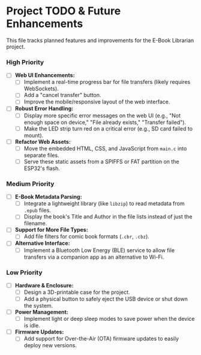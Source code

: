 # Project TODO & Future Enhancements

This file tracks planned features and improvements for the E-Book Librarian project.

### High Priority

* [ ] **Web UI Enhancements:**
  * [ ] Implement a real-time progress bar for file transfers (likely requires WebSockets).
  * [ ] Add a "cancel transfer" button.
  * [ ] Improve the mobile/responsive layout of the web interface.
* [ ] **Robust Error Handling:**
  * [ ] Display more specific error messages on the web UI (e.g., "Not enough space on device," "File already exists," "Transfer failed").
  * [ ] Make the LED strip turn red on a critical error (e.g., SD card failed to mount).
* [ ] **Refactor Web Assets:**
  * [ ] Move the embedded HTML, CSS, and JavaScript from `main.c` into separate files.
  * [ ] Serve these static assets from a SPIFFS or FAT partition on the ESP32's flash.

### Medium Priority

* [ ] **E-Book Metadata Parsing:**
  * [ ] Integrate a lightweight library (like `libzip`) to read metadata from `.epub` files.
  * [ ] Display the book's Title and Author in the file lists instead of just the filename.
* [ ] **Support for More File Types:**
  * [ ] Add file filters for comic book formats (`.cbr`, `.cbz`).
* [ ] **Alternative Interface:**
  * [ ] Implement a Bluetooth Low Energy (BLE) service to allow file transfers via a companion app as an alternative to Wi-Fi.

### Low Priority

* [ ] **Hardware & Enclosure:**
  * [ ] Design a 3D-printable case for the project.
  * [ ] Add a physical button to safely eject the USB device or shut down the system.
* [ ] **Power Management:**
  * [ ] Implement light or deep sleep modes to save power when the device is idle.
* [ ] **Firmware Updates:**
  * [ ] Add support for Over-the-Air (OTA) firmware updates to easily deploy new versions.
